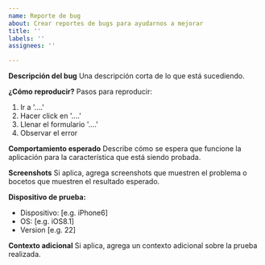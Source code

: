 ```yaml
---
name: Reporte de bug
about: Crear reportes de bugs para ayudarnos a mejorar
title: ''
labels: ''
assignees: ''

---
```


**Descripción del bug**
Una descripción corta de lo que está sucediendo.

**¿Cómo reproducir?**
Pasos para reproducir:
1. Ir a '....'
2. Hacer click en '....'
3. Llenar el formulario  '....'
4. Observar el error

**Comportamiento esperado**
Describe cómo se espera que funcione la aplicación para la característica que está siendo probada.

**Screenshots**
Si aplica, agrega screenshots que muestren el problema o bocetos que muestren el resultado esperado.

**Dispositivo de prueba:**
 - Dispositivo: [e.g. iPhone6]
 - OS: [e.g. iOS8.1]
 - Version [e.g. 22]

**Contexto adicional**
Si aplica, agrega un contexto adicional sobre la prueba realizada.
